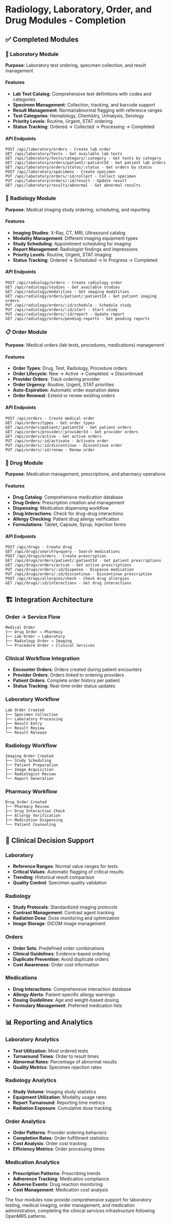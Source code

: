 # Radiology, Laboratory, Order, and Drug Modules - Completion

## ✅ Completed Modules

### 🔬 Laboratory Module
**Purpose**: Laboratory test ordering, specimen collection, and result management

#### Features
- **Lab Test Catalog**: Comprehensive test definitions with codes and categories
- **Specimen Management**: Collection, tracking, and barcode support
- **Result Management**: Normal/abnormal flagging with reference ranges
- **Test Categories**: Hematology, Chemistry, Urinalysis, Serology
- **Priority Levels**: Routine, Urgent, STAT ordering
- **Status Tracking**: Ordered → Collected → Processing → Completed

#### API Endpoints
```
POST /api/laboratory/orders - Create lab order
GET /api/laboratory/tests - Get available lab tests
GET /api/laboratory/tests/category/:category - Get tests by category
GET /api/laboratory/orders/patient/:patientId - Get patient lab orders
GET /api/laboratory/orders/status/:status - Get orders by status
POST /api/laboratory/specimens - Create specimen
PUT /api/laboratory/orders/:id/collect - Collect specimen
PUT /api/laboratory/orders/:id/result - Update result
GET /api/laboratory/results/abnormal - Get abnormal results
```

### 🏥 Radiology Module
**Purpose**: Medical imaging study ordering, scheduling, and reporting

#### Features
- **Imaging Studies**: X-Ray, CT, MRI, Ultrasound catalog
- **Modality Management**: Different imaging equipment types
- **Study Scheduling**: Appointment scheduling for imaging
- **Report Management**: Radiologist findings and impressions
- **Priority Levels**: Routine, Urgent, STAT imaging
- **Status Tracking**: Ordered → Scheduled → In Progress → Completed

#### API Endpoints
```
POST /api/radiology/orders - Create radiology order
GET /api/radiology/studies - Get available studies
GET /api/radiology/modalities - Get imaging modalities
GET /api/radiology/orders/patient/:patientId - Get patient imaging orders
PUT /api/radiology/orders/:id/schedule - Schedule study
PUT /api/radiology/orders/:id/start - Start study
PUT /api/radiology/orders/:id/report - Update report
GET /api/radiology/orders/pending-reports - Get pending reports
```

### 📋 Order Module
**Purpose**: Medical orders (lab tests, procedures, medications) management

#### Features
- **Order Types**: Drug, Test, Radiology, Procedure orders
- **Order Lifecycle**: New → Active → Completed → Discontinued
- **Provider Orders**: Track ordering provider
- **Order Urgency**: Routine, Urgent, STAT priorities
- **Auto-Expiration**: Automatic order expiration dates
- **Order Renewal**: Extend or renew existing orders

#### API Endpoints
```
POST /api/orders - Create medical order
GET /api/orders/types - Get order types
GET /api/orders/patient/:patientId - Get patient orders
GET /api/orders/provider/:providerId - Get provider orders
GET /api/orders/active - Get active orders
PUT /api/orders/:id/activate - Activate order
PUT /api/orders/:id/discontinue - Discontinue order
PUT /api/orders/:id/renew - Renew order
```

### 💊 Drug Module
**Purpose**: Medication management, prescriptions, and pharmacy operations

#### Features
- **Drug Catalog**: Comprehensive medication database
- **Drug Orders**: Prescription creation and management
- **Dispensing**: Medication dispensing workflow
- **Drug Interactions**: Check for drug-drug interactions
- **Allergy Checking**: Patient drug allergy verification
- **Formulations**: Tablet, Capsule, Syrup, Injection forms

#### API Endpoints
```
POST /api/drugs - Create drug
GET /api/drugs/search?q=query - Search medications
POST /api/drugs/orders - Create prescription
GET /api/drugs/orders/patient/:patientId - Get patient prescriptions
GET /api/drugs/orders/active - Get active prescriptions
PUT /api/drugs/orders/:id/dispense - Dispense medication
PUT /api/drugs/orders/:id/discontinue - Discontinue prescription
POST /api/drugs/allergies/check - Check drug allergies
GET /api/drugs/:id/interactions - Get drug interactions
```

## 🏗️ Integration Architecture

### Order → Service Flow
```
Medical Order
├── Drug Order → Pharmacy
├── Lab Order → Laboratory
├── Radiology Order → Imaging
└── Procedure Order → Clinical Services
```

### Clinical Workflow Integration
- **Encounter Orders**: Orders created during patient encounters
- **Provider Orders**: Orders linked to ordering providers
- **Patient Orders**: Complete order history per patient
- **Status Tracking**: Real-time order status updates

### Laboratory Workflow
```
Lab Order Created
├── Specimen Collection
├── Laboratory Processing
├── Result Entry
├── Result Review
└── Result Release
```

### Radiology Workflow
```
Imaging Order Created
├── Study Scheduling
├── Patient Preparation
├── Image Acquisition
├── Radiologist Review
└── Report Generation
```

### Pharmacy Workflow
```
Drug Order Created
├── Pharmacy Review
├── Drug Interaction Check
├── Allergy Verification
├── Medication Dispensing
└── Patient Counseling
```

## 🔧 Clinical Decision Support

### Laboratory
- **Reference Ranges**: Normal value ranges for tests
- **Critical Values**: Automatic flagging of critical results
- **Trending**: Historical result comparison
- **Quality Control**: Specimen quality validation

### Radiology
- **Study Protocols**: Standardized imaging protocols
- **Contrast Management**: Contrast agent tracking
- **Radiation Dose**: Dose monitoring and optimization
- **Image Storage**: DICOM image management

### Orders
- **Order Sets**: Predefined order combinations
- **Clinical Guidelines**: Evidence-based ordering
- **Duplicate Prevention**: Avoid duplicate orders
- **Cost Awareness**: Order cost information

### Medications
- **Drug Interactions**: Comprehensive interaction database
- **Allergy Alerts**: Patient-specific allergy warnings
- **Dosing Guidelines**: Age and weight-based dosing
- **Formulary Management**: Preferred medication lists

## 📊 Reporting and Analytics

### Laboratory Analytics
- **Test Utilization**: Most ordered tests
- **Turnaround Times**: Order to result times
- **Abnormal Rates**: Percentage of abnormal results
- **Quality Metrics**: Specimen rejection rates

### Radiology Analytics
- **Study Volume**: Imaging study statistics
- **Equipment Utilization**: Modality usage rates
- **Report Turnaround**: Reporting time metrics
- **Radiation Exposure**: Cumulative dose tracking

### Order Analytics
- **Order Patterns**: Provider ordering behaviors
- **Completion Rates**: Order fulfillment statistics
- **Cost Analysis**: Order cost tracking
- **Efficiency Metrics**: Order processing times

### Medication Analytics
- **Prescription Patterns**: Prescribing trends
- **Adherence Tracking**: Medication compliance
- **Adverse Events**: Drug reaction monitoring
- **Cost Management**: Medication cost analysis

The four modules now provide comprehensive support for laboratory testing, medical imaging, order management, and medication administration, completing the clinical services infrastructure following OpenMRS patterns.
